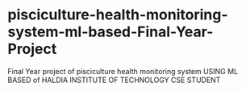 # pisciculture-health-monitoring-system-ml-based-Final-Year-Project
Final Year project of pisciculture health monitoring system USING ML BASED  of HALDIA INSTITUTE OF TECHNOLOGY CSE STUDENT 
